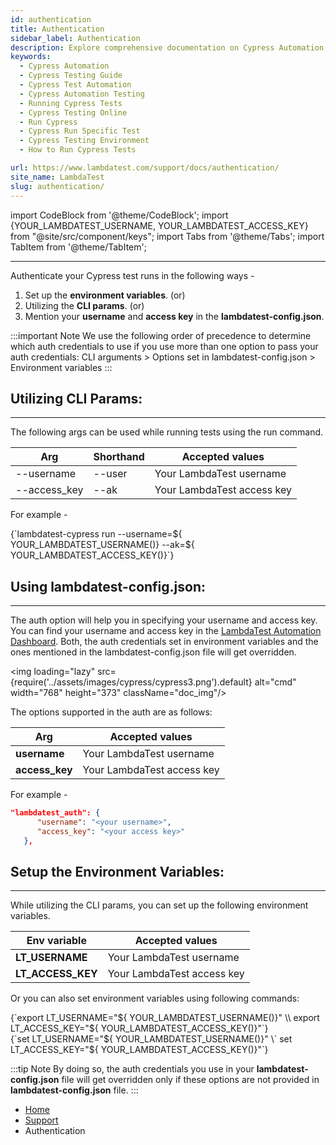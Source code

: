 ```yaml
---
id: authentication
title: Authentication
sidebar_label: Authentication
description: Explore comprehensive documentation on Cypress Automation and Testing for building robust, secure authentication systems. Understand authentication processes and bolster your testing efficiency.
keywords:
  - Cypress Automation
  - Cypress Testing Guide
  - Cypress Test Automation
  - Cypress Automation Testing
  - Running Cypress Tests
  - Cypress Testing Online
  - Run Cypress
  - Cypress Run Specific Test
  - Cypress Testing Environment
  - How to Run Cypress Tests

url: https://www.lambdatest.com/support/docs/authentication/
site_name: LambdaTest
slug: authentication/
---
```


import CodeBlock from '@theme/CodeBlock';
import {YOUR_LAMBDATEST_USERNAME, YOUR_LAMBDATEST_ACCESS_KEY} from "@site/src/component/keys";
import Tabs from '@theme/Tabs';
import TabItem from '@theme/TabItem';

---

Authenticate your Cypress test runs in the following ways -

1. Set up the **environment variables**. (or)
2. Utilizing the **CLI params**. (or)
3. Mention your **username** and **access key** in the **lambdatest-config.json**.

:::important Note
We use the following order of precedence to determine which auth credentials to use if you use more than one option to pass your auth credentials:
CLI arguments > Options set in lambdatest-config.json > Environment variables
:::

## Utilizing CLI Params:

---

The following args can be used while running tests using the run command.

| Arg        | Shorthand | Accepted values            |
| ---------- | --------- | -------------------------- |
| --username | --user        | Your LambdaTest username   |
| --access_key      | --ak        | Your LambdaTest access key |

For example -

<div className="lambdatest__codeblock">
  <CodeBlock className="language-bash">
  {`lambdatest-cypress run --username=${ YOUR_LAMBDATEST_USERNAME()} --ak=${ YOUR_LAMBDATEST_ACCESS_KEY()}`}

  </CodeBlock>
</div>

## Using lambdatest-config.json:

---

The auth option will help you in specifying your username and access key. You can find your username and access key in the [LambdaTest Automation Dashboard](https://automation.lambdatest.com/build). Both, the auth credentials set in environment variables and the ones mentioned in the lambdatest-config.json file will get overridden.

<img loading="lazy" src={require('../assets/images/cypress/cypress3.png').default} alt="cmd" width="768" height="373" className="doc_img"/>

The options supported in the auth are as follows:

| Arg            | Accepted values            |
| -------------- | -------------------------- |
| **username**   | Your LambdaTest username   |
| **access_key** | Your LambdaTest access key |

For example -

```json title="lambdatest-config.json"
"lambdatest_auth": {
      "username": "<your username>",
      "access_key": "<your access key>"
   },
```


## Setup the Environment Variables:

---

While utilizing the CLI params, you can set up the following environment variables.

| Env variable      | Accepted values            |
| ----------------- | -------------------------- |
| **LT_USERNAME**   | Your LambdaTest username   |
| **LT_ACCESS_KEY** | Your LambdaTest access key |

Or you can also set environment variables using following commands:

<Tabs className="docs__val">

<TabItem value="bash" label="Linux / MacOS" default>

  <div className="lambdatest__codeblock">
    <CodeBlock className="language-bash">
  {`export LT_USERNAME="${ YOUR_LAMBDATEST_USERNAME()}" \\
export LT_ACCESS_KEY="${ YOUR_LAMBDATEST_ACCESS_KEY()}"`}
  </CodeBlock>
</div>


</TabItem>

<TabItem value="powershell" label="Windows" default>

  <div className="lambdatest__codeblock">
    <CodeBlock className="language-powershell">
  {`set LT_USERNAME="${ YOUR_LAMBDATEST_USERNAME()}" \`
set LT_ACCESS_KEY="${ YOUR_LAMBDATEST_ACCESS_KEY()}"`}
  </CodeBlock>
</div>

</TabItem>
</Tabs>

:::tip Note
By doing so, the auth credentials you use in your **lambdatest-config.json** file will get overridden only if these options are not provided in **lambdatest-config.json** file.
:::

<nav aria-label="breadcrumbs">
  <ul className="breadcrumbs">
    <li className="breadcrumbs__item">
      <a className="breadcrumbs__link" href="https://www.lambdatest.com">
        Home
      </a>
    </li>
    <li className="breadcrumbs__item">
      <a className="breadcrumbs__link" target="_self" href="https://www.lambdatest.com/support/docs/">
        Support
      </a>
    </li>
    <li className="breadcrumbs__item breadcrumbs__item--active">
      <span className="breadcrumbs__link">
        Authentication
      </span>
    </li>
  </ul>
</nav>


